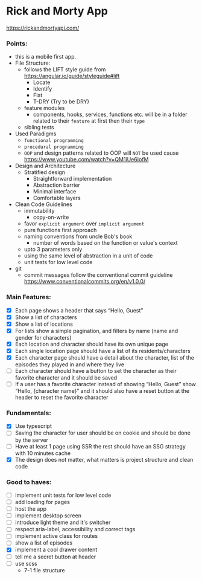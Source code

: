 # Rick and Morty App
https://rickandmortyapi.com/

### Points:
- this is a mobile first app.
- File Structure:
  - follows the LIFT style guide from https://angular.io/guide/styleguide#lift
    - Locate
    - Identify
    - Flat
    - T-DRY (Try to be DRY)
  - feature modules
    - components, hooks, services, functions etc. will be in a folder related to their `feature` at first then their `type`
  - sibling tests 
- Used Paradigms
  - `functional programming`
  - `procedural programming`
  - `OOP` and design patterns related to OOP will `NOT` be used cause https://www.youtube.com/watch?v=QM1iUe6IofM
- Design and Architecture
  - Stratified design
    - Straightforward implementation
    - Abstraction barrier
    - Minimal interface
    - Comfortable layers
- Clean Code Guidelines 
  - immutability
    - copy-on-write
  - favor `explicit argument` over `implicit argument`
  - pure functions first approach
  - naming conventions from uncle Bob's book
    - number of words based on the function or value's context
  - upto 3 parameters only
  - using the same level of abstraction in a unit of code
  - unit tests for low level code
- git
  - commit messages follow the conventional commit guideline https://www.conventionalcommits.org/en/v1.0.0/

### Main Features:
- [x] Each page shows a header that says “Hello, Guest”
- [x] Show a list of characters
- [x] Show a list of locations
- [x] For lists show a simple pagination, and filters by name (name and gender
  for characters)
- [x] Each location and character should have its own unique page
- [x] Each single location page should have a list of its residents/characters
- [x] Each character page should have a detail about the character, list of the
  episodes they played in and where they live
- [ ] Each character should have a button to set the character as their favorite
  character and it should be saved
- [ ] If a user has a favorite character instead of showing “Hello, Guest” show
  “Hello, {character name}” and it should also have a reset button at the
  header to reset the favorite character

### Fundamentals:
- [x] Use typescript
- [ ] Saving the character for user should be on cookie and should be done by the server
- [ ] Have at least 1 page using SSR the rest should have an SSG strategy with 10 minutes cache
- [x] The design does not matter, what matters is project structure and clean code

### Good to haves:
- [ ] implement unit tests for low level code
- [ ] add loading for pages
- [ ] host the app
- [ ] implement desktop screen
- [ ] introduce light theme and it's switcher
- [ ] respect aria-label, accessibility and correct tags
- [ ] implement active class for routes
- [ ] show a list of episodes
- [x] implement a cool drawer content
- [ ] tell me a secret button at header
- [ ] use scss
  - 7-1 file structure
